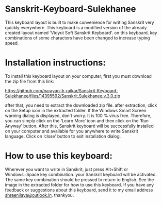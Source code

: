 # Sanskrit-Keyboard-Sulekhanee

This keyboard layout is built to make convenience for writing Sanskrit very quickly everywhere. This keyboard is a modified version of the already created layout named 'Vidyut Soft Sanskrit Keyboard'. on this keyboard, key combinations of some characters have been changed to increase typing speed.

# Installation instructions:

To install this keyboard layout on your computer, first you must download the zip file from this link:

https://github.com/narayan-b-raikar/Sanskrit-Keyboard-Sulekhanee/files/14395592/Sanskrit.Sulekhanee.v.3.0.zip

after that, you need to extract the downloaded zip file. after extraction, click on the Setup icon in the extracted folder. If the Windows Smart Screen warning dialog is displayed, don't worry. It is 100 % virus free. Therefore, you can simply click on the ‘Learn More’ icon and then click on the ‘Run Anyway’ button. After this, Sanskrit keyboard will be successfully installed on your computer and available for you anywhere to write Sanskrit language. Click on ‘close’ button to exit installation dialog.

# How to use this keyboard:

Wherever you want to write in Sanskrit, just press Alt+Shift or Windows+Space key combination. your Sanskrit keyboard will be activated. The same key combination should be pressed to return to English. See the image in the extracted folder for how to use this keyboard. If you have any feedback or suggestions about this keyboard, send it to my email address shreenilaya@outlook.in. thankyou.

